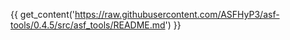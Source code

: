 {{ get_content('https://raw.githubusercontent.com/ASFHyP3/asf-tools/0.4.5/src/asf_tools/README.md') }}
